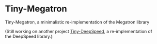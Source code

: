 # Tiny-Megatron
Tiny-Megatron, a minimalistic re-implementation of the Megatron library

(Still working on another project [Tiny-DeepSpeed](https://github.com/liangyuwang/Tiny-DeepSpeed), a re-implementation of the DeepSpeed library.)